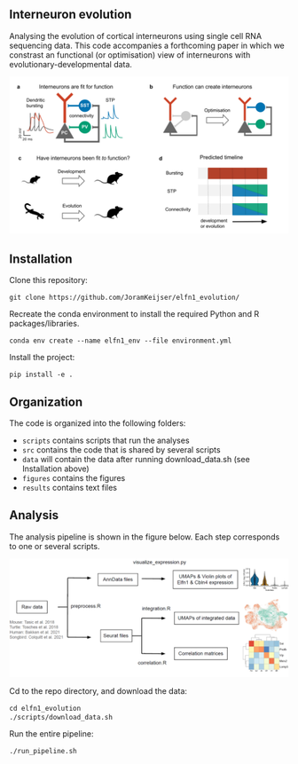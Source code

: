 ## Interneuron evolution
Analysing the evolution of cortical interneurons using single cell RNA sequencing data. This code accompanies a forthcoming paper in which we constrast an functional (or optimisation) view of interneurons with evolutionary-developmental data. 

![figure1](./figures/paper_figs/figure1.png)

## Installation

Clone this repository:
```
git clone https://github.com/JoramKeijser/elfn1_evolution/
```
Recreate the conda environment to install the required Python and R packages/libraries. 
```
conda env create --name elfn1_env --file environment.yml
```
Install the project:
```
pip install -e .
```

## Organization
The code is organized into the following folders:

- `scripts` contains scripts that run the analyses
- `src` contains the code that is shared by several scripts
- `data` will contain the data after running download_data.sh (see Installation above)
- `figures` contains the figures
- `results` contains text files 
 
## Analysis 

The analysis pipeline is shown in the figure below. Each step corresponds to one or several scripts. 

![figures1](./figures/paper_figs/figures1.png)

Cd to the repo directory, and download the data:
```
cd elfn1_evolution
./scripts/download_data.sh
```
Run the entire pipeline:
```
./run_pipeline.sh
``` 
